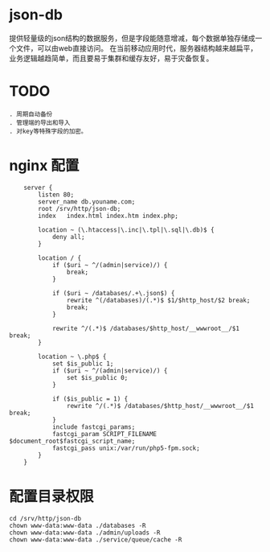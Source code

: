 json-db
=======

提供轻量级的json结构的数据服务，但是字段能随意增减，每个数据单独存储成一个文件，可以由web直接访问。
在当前移动应用时代，服务器结构越来越扁平，业务逻辑越趋简单，而且要易于集群和缓存友好，易于灾备恢复。

TODO
=======
	. 周期自动备份
	. 管理端的导出和导入
	. 对key等特殊字段的加密。

nginx 配置
======
```
	server {
		listen 80;
		server_name db.youname.com;
		root /srv/http/json-db;
		index	index.html index.htm index.php;

		location ~ (\.htaccess|\.inc|\.tpl|\.sql|\.db)$ {
			deny all;
		}

		location / {
			if ($uri ~ ^/(admin|service)/) {
				break;
			}

			if ($uri ~ /databases/.+\.json$) {
				rewrite ^(/databases)/(.*)$ $1/$http_host/$2 break;
				break;
			}

			rewrite ^/(.*)$ /databases/$http_host/__wwwroot__/$1 break;
		}

		location ~ \.php$ {
			set $is_public 1;
			if ($uri ~ ^/(admin|service)/) {
				set $is_public 0;
			}

			if ($is_public = 1) {
				rewrite ^/(.*)$ /databases/$http_host/__wwwroot__/$1 break;
			}
			include fastcgi_params;
			fastcgi_param SCRIPT_FILENAME $document_root$fastcgi_script_name;
			fastcgi_pass unix:/var/run/php5-fpm.sock;
		}
	}
```

配置目录权限
======
```
cd /srv/http/json-db
chown www-data:www-data ./databases -R
chown www-data:www-data ./admin/uploads -R
chown www-data:www-data ./service/queue/cache -R
```
